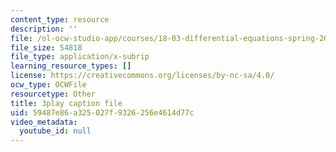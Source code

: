 ```yaml
---
content_type: resource
description: ''
file: /ol-ocw-studio-app/courses/18-03-differential-equations-spring-2010/59487e86a325027f9326256e4614d77c_peYvLk_HZdw.srt
file_size: 54818
file_type: application/x-subrip
learning_resource_types: []
license: https://creativecommons.org/licenses/by-nc-sa/4.0/
ocw_type: OCWFile
resourcetype: Other
title: 3play caption file
uid: 59487e86-a325-027f-9326-256e4614d77c
video_metadata:
  youtube_id: null
---
```

